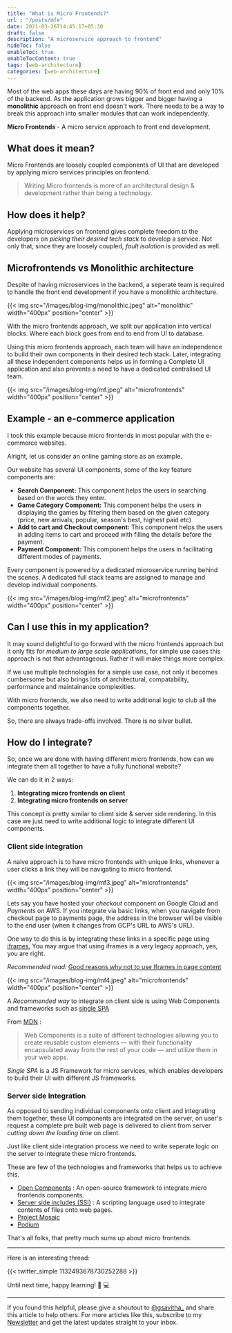 ```yaml
---
title: "What is Micro Frontends?"
url : "/posts/mfe"
date: 2021-03-26T14:45:17+05:30
draft: false
description: "A microservice approach to frontend"
hideToc: false
enableToc: true
enableTocContent: true
tags: [web-architecture]
categories: [web-architecture]
---
```


Most of the web apps these days are having 90% of front end and only 10% of the backend. As the application grows bigger and bigger having a **monolithic** approach on front end doesn't work. There needs to be a way to break this approach into smaller modules that can work independently.

**Micro Frontends** - A micro service approach to front end development.

## What does it mean?

Micro Frontends are loosely coupled components of UI that are developed by applying micro services principles on frontend.

> Writing Micro frontends is more of an architectural design & development rather than being a technology.

## How does it help?

Applying microservices on frontend gives complete freedom to the developers on _picking their desired tech stack_ to develop a service. Not only that, since they are loosely coupled, _fault isolation_ is provided as well.

## Microfrontends vs Monolithic architecture

Despite of having microservices in the backend, a seperate team is required to handle the front end development if you have a monolithic architecture.

{{< img src="/images/blog-img/monolithic.jpeg" alt="monolithic" width="400px" position="center" >}}

With the micro frontends approach, we split our application into vertical blocks. Where each block goes from end to end from UI to database.

Using this micro frontends approach, each team will have an independence to build their own components in their desired tech stack. Later, integrating all these independent components helps us in forming a Complete UI application and also prevents a need to have a dedicated centralised UI team.

{{< img src="/images/blog-img/mf.jpeg" alt="microfrontends" width="400px" position="center" >}}

## Example - an e-commerce application

I took this example because micro frontends in most popular with the e-commerce websites.

Alright, let us consider an online gaming store as an example.

Our website has several UI components, some of the key feature components are:

- **Search Component:** This component helps the users in searching based on the words they enter.
- **Game Category Component:** This component helps the users in displaying the games by filtering them based on the given category (price, new arrivals, popular, season's best, highest paid etc)
- **Add to cart and Checkout component:** This component helps the users in adding items to cart and proceed with filling the details before the payment.
- **Payment Component:** This component helps the users in facilitating different modes of payments.

Every component is powered by a dedicated microservice running behind the scenes. A dedicated full stack teams are assigned to manage and develop individual components.

{{< img src="/images/blog-img/mf2.jpeg" alt="microfrontends" width="400px" position="center" >}}

## Can I use this in my application?

It may sound delightful to go forward with the micro frontends approach but it only fits for _medium to large scale applications_, for simple use cases this approach is not that advantageous. Rather it will make things more complex.

If we use multiple technologies for a simple use case, not only it becomes cumbersome but also brings lots of architectural, compatability, performance and maintainance complexities.

With micro frontends, we also need to write additional logic to club all the components together.

So, there are always trade-offs involved. There is no silver bullet.

## How do I integrate?

So, once we are done with having different micro frontends, how can we integrate them all together to have a fully functional website?

We can do it in 2 ways:

1. **Integrating micro frontends on client**
2. **Integrating micro frontends on server**

This concept is pretty similar to client side & server side rendering. In this case we just need to write additional logic to integrate different UI components.

### Client side integration

A naive approach is to have micro frontends with unique links, whenever a user clicks a link they will be navigating to micro frontend.

{{< img src="/images/blog-img/mf3.jpeg" alt="microfrontends" width="400px" position="center" >}}

Lets say you have hosted your _checkout_ component on Google Cloud and _Payments_ on AWS. If you integrate via basic links, when you navigate from checkout page to payments page, the address in the browser will be visible to the end user (when it changes from GCP's URL to AWS's URL).

One way to do this is by integrating these links in a specific page using [iframes.](https://developer.mozilla.org/en-US/docs/Web/HTML/Element/iframe) You may argue that using iframes is a very legacy approach, yes, you are right.

_Recommended read:_ [Good reasons why not to use Iframes in page content](https://stackoverflow.com/questions/23178505/good-reasons-why-not-to-use-iframes-in-page-content)

{{< img src="/images/blog-img/mf4.jpeg" alt="microfrontends" width="400px" position="center" >}}

A _Recommended way_ to integrate on client side is using Web Components and frameworks such as [single SPA](https://single-spa.js.org/)

From [MDN](https://developer.mozilla.org/en-US/docs/Web/Web_Components) :

> Web Components is a suite of different technologies allowing you to create reusable custom elements — with their functionality encapsulated away from the rest of your code — and utilize them in your web apps.

_Single SPA_ is a JS Framework for micro services, which enables developers to build their UI with different JS frameworks.

### Server side Integration

As opposed to sending individual components onto client and integrating them together, these UI components are integrated on the server, on user's request a complete pre built web page is delivered to client from server _cutting down the loading time_ on client.

Just like client side integration process we need to write seperate logic on the server to integrate these micro frontends.

These are few of the technologies and frameworks that helps us to achieve this.

- [Open Components](https://opencomponents.github.io/) : An open-source framework to integrate micro frontends components.
- [Server side includes (SSI)](https://en.wikipedia.org/wiki/Server_Side_Includes) : A scripting language used to integrate contents of files onto web pages.
- [Project Mosaic](https://www.mosaic9.org/)
- [Podium](https://podium-lib.io/)

That's all folks, that pretty much sums up about micro frontends.

---

Here is an interesting thread:

{{< twitter_simple 1132493678730252288 >}}

Until next time, happy learning! :tada: :computer:

---

If you found this helpful, please give a shoutout to [@gsavitha_](https://twitter.com/gsavitha_) and share this article to help others. For more articles like this, subscribe to my [Newsletter](https://www.getrevue.co/profile/gsavitha) and get the latest updates straight to your inbox.